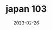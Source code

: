 ---
weight: 103
images: 
- /images/Japan/DSCF9711.jpg
title: japan 103
date: 2023-02-26
tags:
- japan
---